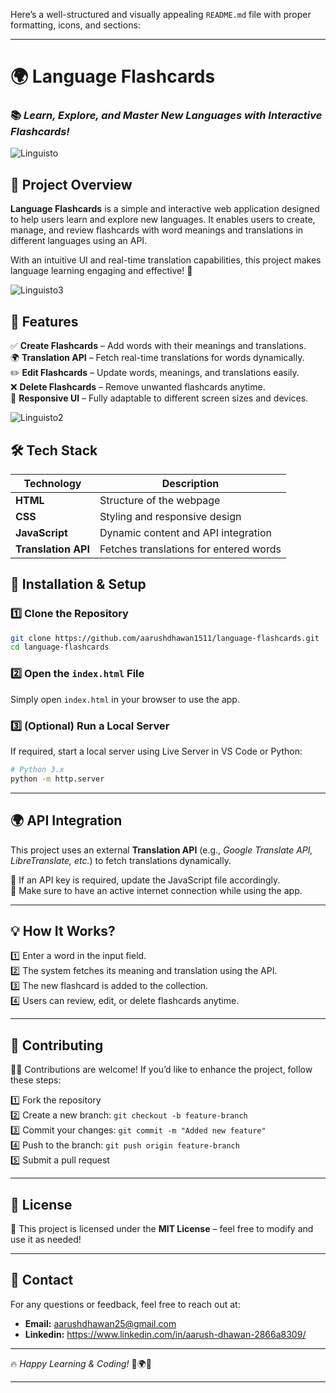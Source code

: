 Here’s a well-structured and visually appealing `README.md` file with proper formatting, icons, and sections:  

---

# 🌍 **Language Flashcards**  

### 📚 *Learn, Explore, and Master New Languages with Interactive Flashcards!*  

![Linguisto](https://github.com/user-attachments/assets/86543176-51db-4ade-9d8c-6e1bca6cffe2)


## 🚀 **Project Overview**  

**Language Flashcards** is a simple and interactive web application designed to help users learn and explore new languages. It enables users to create, manage, and review flashcards with word meanings and translations in different languages using an API.  

With an intuitive UI and real-time translation capabilities, this project makes language learning engaging and effective! 🌟  

![Linguisto3](https://github.com/user-attachments/assets/dd87233f-f052-4eb6-960f-21d417234b6e)

## 🎯 **Features**  

✅ **Create Flashcards** – Add words with their meanings and translations.  
🌍 **Translation API** – Fetch real-time translations for words dynamically.  
✏️ **Edit Flashcards** – Update words, meanings, and translations easily.  
❌ **Delete Flashcards** – Remove unwanted flashcards anytime.  
📱 **Responsive UI** – Fully adaptable to different screen sizes and devices.  

![Linguisto2](https://github.com/user-attachments/assets/bd9ef54f-4a52-417f-9786-22f4610ebc1e)

## 🛠️ **Tech Stack**  

| Technology  | Description |
|------------|-------------|
| **HTML**  | Structure of the webpage |
| **CSS**  | Styling and responsive design |
| **JavaScript** | Dynamic content and API integration |
| **Translation API** | Fetches translations for entered words |
 


## 🔧 **Installation & Setup**  

### 1️⃣ Clone the Repository  
```bash
git clone https://github.com/aarushdhawan1511/language-flashcards.git
cd language-flashcards
```

### 2️⃣ Open the `index.html` File  
Simply open `index.html` in your browser to use the app.  

### 3️⃣ (Optional) Run a Local Server  
If required, start a local server using Live Server in VS Code or Python:  
```bash
# Python 3.x
python -m http.server
```

---

## 🌍 **API Integration**  

This project uses an external **Translation API** (e.g., *Google Translate API, LibreTranslate, etc.*) to fetch translations dynamically.  

🔹 If an API key is required, update the JavaScript file accordingly.  
🔹 Make sure to have an active internet connection while using the app.  

---

## 💡 **How It Works?**  

1️⃣ Enter a word in the input field.  
2️⃣ The system fetches its meaning and translation using the API.  
3️⃣ The new flashcard is added to the collection.  
4️⃣ Users can review, edit, or delete flashcards anytime.  

---


## 🤝 **Contributing**  

👨‍💻 Contributions are welcome! If you’d like to enhance the project, follow these steps:  

1️⃣ Fork the repository  
2️⃣ Create a new branch: `git checkout -b feature-branch`  
3️⃣ Commit your changes: `git commit -m "Added new feature"`  
4️⃣ Push to the branch: `git push origin feature-branch`  
5️⃣ Submit a pull request  

---

## 📜 **License**  

📝 This project is licensed under the **MIT License** – feel free to modify and use it as needed!  

---

## 📩 Contact  

For any questions or feedback, feel free to reach out at:  
* **Email:** aarushdhawan25@gmail.com
* **Linkedin:** https://www.linkedin.com/in/aarush-dhawan-2866a8309/ 

---

🔥 *Happy Learning & Coding!* 🚀🌍✨  

---
